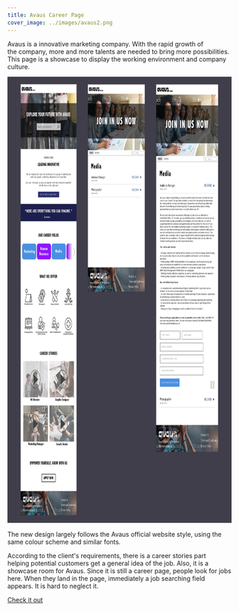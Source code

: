 ```yaml
---
title: Avaus Career Page
cover_image: ../images/avaus2.png
---
```


Avaus is a innovative marketing company. With the rapid growth of the company, more and more talents are needed to bring more possibilities. This page is a showcase to display the working environment and company culture.

<img src = "/images/avaus.png" alt="activity" style = "height: 1000px; width: 800px "/>


The new design largely follows the Avaus official website style, using the same colour scheme and similar fonts.

According to the client's requirements, there is a career stories part helping potential customers get a general idea of the job. Also, it is a showcase room for Avaus. Since it is still a career page, people look for jobs here. When they land in the page, immediately a job searching field appears. It is hard to neglect it. 

[Check it out](https://lingssun.wixsite.com/test)